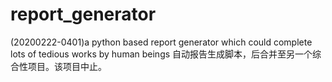 # report_generator
(20200222-0401)a python based report generator which could complete lots of tedious works by human beings
自动报告生成脚本，后合并至另一个综合性项目。该项目中止。
